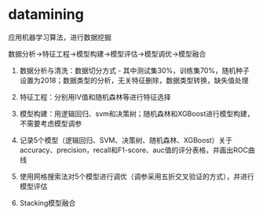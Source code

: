# datamining

应用机器学习算法，进行数据挖掘

数据分析→特征工程→模型构建→模型评估→模型调优→模型融合

1. 数据分析与清洗：数据切分方式 - 其中测试集30%，训练集70%，随机种子设置为2018；数据类型的分析，无关特征删除，数据类型转换，缺失值处理

2. 特征工程：分别用IV值和随机森林等进行特征选择

3. 模型构建：用逻辑回归、svm和决策树；随机森林和XGBoost进行模型构建，不需要考虑模型调参

4. 记录5个模型（逻辑回归、SVM、决策树、随机森林、XGBoost）关于accuracy、precision，recall和F1-score、auc值的评分表格，并画出ROC曲线

5. 使用网格搜索法对5个模型进行调优（调参采用五折交叉验证的方式），并进行模型评估

6. Stacking模型融合
